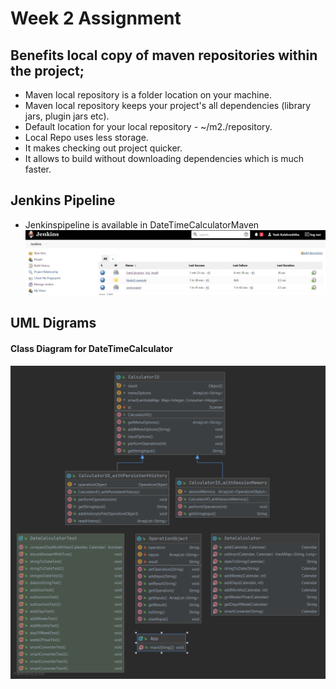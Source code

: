# Week 2 Assignment

## Benefits local copy of maven repositories within the project; 
* Maven local repository is a folder location on your machine.
* Maven local repository keeps your project's all dependencies (library jars, plugin jars etc).
* Default location for your local repository - ~/m2./repository.
* Local Repo uses less storage.
* It makes checking out project quicker.
* It allows to build without downloading dependencies which is much faster.

## Jenkins Pipeline
* Jenkinspipeline is available in DateTimeCalculatorMaven
![Jenkins Pipeline](jenkins_pipeline.jpg?raw=true "Jenkins Dashboard")

## UML Digrams
#### Class Diagram for DateTimeCalculator
![DateTimeCalculator](DateTimeCalculatorClassDiagram.png?raw=true "DateTimeCalculator Class Diagram")